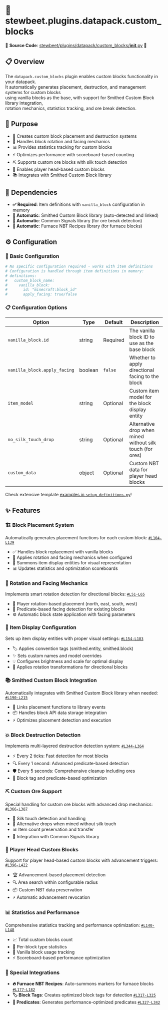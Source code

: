 
# 🧱 stewbeet.plugins.datapack.custom_blocks

📄 **Source Code**: [stewbeet/plugins/datapack/custom_blocks/__init__.py](../../python_package/src/stewbeet/plugins/datapack/custom_blocks/__init__.py) 🔗

## 📋 Overview
The `datapack.custom_blocks` plugin enables custom blocks functionality in your datapack.<br>
It automatically generates placement, destruction, and management systems for custom blocks<br>
using vanilla blocks as the base, with support for Smithed Custom Block library integration,<br>
rotation mechanics, statistics tracking, and ore break detection.<br>

## 🎯 Purpose
- 🧱 Creates custom block placement and destruction systems
- 🔄 Handles block rotation and facing mechanics
- 📊 Provides statistics tracking for custom blocks
- ⚡ Optimizes performance with scoreboard-based counting
- ⛏️ Supports custom ore blocks with silk touch detection
- 🗿 Enables player head-based custom blocks
- 📚 Integrates with Smithed Custom Block library

## 🔗 Dependencies
- **✅ Required**: Item definitions with `vanilla_block` configuration in memory
- **🔧 Automatic**: Smithed Custom Block library (auto-detected and linked)
- **🔧 Automatic**: Common Signals library (for ore break detection)
- **🔧 Automatic**: Furnace NBT Recipes library (for furnace blocks)

## ⚙️ Configuration

### 🎯 Basic Configuration
```yaml
# No specific configuration required - works with item definitions
# Configuration is handled through item definitions in memory:
# definitions:
#   custom_block_name:
#     vanilla_block:
#       id: "minecraft:block_id"
#       apply_facing: true/false
```

### 📋 Configuration Options

| Option | Type | Default | Description |
|--------|------|---------|-------------|
| `vanilla_block.id` | string | Required | The vanilla block ID to use as the base block |
| `vanilla_block.apply_facing` | boolean | `false` | Whether to apply directional facing to the block |
| `item_model` | string | Optional | Custom item model for the block display entity |
| `no_silk_touch_drop` | string | Optional | Alternative drop when mined without silk touch (for ores) |
| `custom_data` | object | Optional | Custom NBT data for player head blocks |

Check extensive template [examples in `setup_definitions.py`](../../templates/extensive/src/setup_definitions.py)!

## ✨ Features

### 🏗️ Block Placement System
Automatically generates placement functions for each custom block: [`#L104-L139`](../../python_package/src/stewbeet/plugins/datapack/custom_blocks/__init__.py#L104-L139)
- ✅ Handles block replacement with vanilla blocks
- 🔄 Applies rotation and facing mechanics when configured
- 🎯 Summons item display entities for visual representation
- 📊 Updates statistics and optimization scoreboards

### 🔄 Rotation and Facing Mechanics
Implements smart rotation detection for directional blocks: [`#L51-L65`](../../python_package/src/stewbeet/plugins/datapack/custom_blocks/__init__.py#L51-L65)
- 🧭 Player rotation-based placement (north, east, south, west)
- 🎯 Predicate-based facing detection for existing blocks
- ⚙️ Automatic block state application with facing parameters

### 🎨 Item Display Configuration
Sets up item display entities with proper visual settings: [`#L154-L183`](../../python_package/src/stewbeet/plugins/datapack/custom_blocks/__init__.py#L154-L183)
- 🏷️ Applies convention tags (smithed.entity, smithed.block)
- ✨ Sets custom names and model overrides
- 💡 Configures brightness and scale for optimal display
- 🔄 Applies rotation transformations for directional blocks

### 📚 Smithed Custom Block Integration
Automatically integrates with Smithed Custom Block library when needed: [`#L190-L215`](../../python_package/src/stewbeet/plugins/datapack/custom_blocks/__init__.py#L190-L215)
- 🔗 Links placement functions to library events
- 📦 Handles block API data storage integration
- ⚡ Optimizes placement detection and execution

### 💥 Block Destruction Detection
Implements multi-layered destruction detection system: [`#L344-L364`](../../python_package/src/stewbeet/plugins/datapack/custom_blocks/__init__.py#L344-L364)
- ⚡ Every 2 ticks: Fast detection for most blocks
- 🔍 Every 1 second: Advanced predicate-based detection
- 🛡️ Every 5 seconds: Comprehensive cleanup including ores
- 🎯 Block tag and predicate-based optimization

### ⛏️ Custom Ore Support
Special handling for custom ore blocks with advanced drop mechanics: [`#L366-L387`](../../python_package/src/stewbeet/plugins/datapack/custom_blocks/__init__.py#L366-L387)
- 🔨 Silk touch detection and handling
- 💎 Alternative drops when mined without silk touch
- 📊 Item count preservation and transfer
- 🔗 Integration with Common Signals library

### 🗿 Player Head Custom Blocks
Support for player head-based custom blocks with advancement triggers: [`#L396-L422`](../../python_package/src/stewbeet/plugins/datapack/custom_blocks/__init__.py#L396-L422)
- 🏆 Advancement-based placement detection
- 🔍 Area search within configurable radius
- 📦 Custom NBT data preservation
- ⚡ Automatic advancement revocation

### 📊 Statistics and Performance
Comprehensive statistics tracking and performance optimization: [`#L140-L148`](../../python_package/src/stewbeet/plugins/datapack/custom_blocks/__init__.py#L140-L148)
- 📈 Total custom blocks count
- 🧱 Per-block type statistics
- 🎯 Vanilla block usage tracking
- ⚡ Scoreboard-based performance optimization

### 🔧 Special Integrations
- **🔥 Furnace NBT Recipes**: Auto-summons markers for furnace blocks [`#L177-L182`](../../python_package/src/stewbeet/plugins/datapack/custom_blocks/__init__.py#L177-L182)
- **🏷️ Block Tags**: Creates optimized block tags for detection [`#L317-L325`](../../python_package/src/stewbeet/plugins/datapack/custom_blocks/__init__.py#L317-L325)
- **🎯 Predicates**: Generates performance-optimized predicates [`#L327-L342`](../../python_package/src/stewbeet/plugins/datapack/custom_blocks/__init__.py#L327-L342) 

